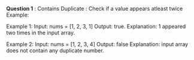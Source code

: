 **Question 1** : Contains Duplicate : Check if a value appears atleast twice
Example:

Example 1:
Input: nums = [1, 2, 3, 1]
Output: true.
Explanation: 1 appeared two times in the input array.

Example 2: 
Input: nums = [1, 2, 3, 4]
Output: false
Explanation: input array does not contain any duplicate number. 
